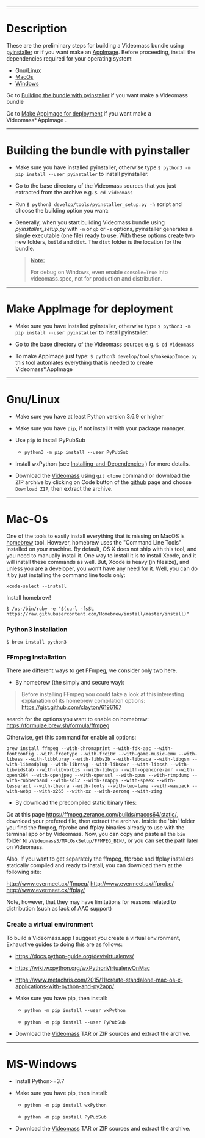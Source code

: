 -----------------
# Description

These are the preliminary steps for building a Videomass bundle using 
[pyinstaller](https://pypi.org/project/PyInstaller/) or if you want make an
[AppImage](https://appimage.org/). Before proceeding, install the dependencies 
required for your operating system:

- [Gnu/Linux](#gnu/linux)
- [MacOs](#mac-os)
- [Windows](#ms-windows)

Go to [Building the bundle with pyinstaller](#building-the-bundle-with-pyinstaller)
if you want make a Videomass bundle   

Go to [Make AppImage for deployment](#make-appimage-for-deployment) if you want
make a Videomass*.AppImage .

-----------------
# Building the bundle with pyinstaller 

- Make sure you have installed pyinstaller, otherwise type 
`$ python3 -m pip install --user pyinstaller` to install pyinstaller.

- Go to the base directory of the Videomass sources that you just extracted 
from the archive  e.g. `$ cd Videomass`

- Run `$ python3 develop/tools/pyinstaller_setup.py -h` script and choose the 
building option you want:   

- Generally, when you start building Videomass bundle using *pyinstaller_setup.py* 
with `-m` or `gb` or `-s` options, pyinstaller generates a single executable 
(one file) ready to use. With these options create two new folders, `build` 
and `dist`. The `dist` folder is the location for the bundle.
    > <ins>**Note:**</ins>
    >
    > For debug on Windows, even enable `console=True` into videomass.spec, not for
    > production and distribution.

-----------------
# Make AppImage for deployment 

- Make sure you have installed pyinstaller, otherwise type 
`$ python3 -m pip install --user pyinstaller` to install pyinstaller.

- Go to the base directory of the Videomass sources e.g. `$ cd Videomass`

- To make AppImage just type: `$ python3 develop/tools/makeAppImage.py`   
this tool automates everything that is needed to create Videomass*.AppImage

-----------------
# Gnu/Linux

- Make sure you have at least Python version 3.6.9 or higher

- Make sure you have `pip`, if not install it with your package manager.

- Use `pip` to install PyPubSub
   - `python3 -m pip install --user PyPubSub`

- Install wxPython (see [Installing-and-Dependencies](https://github.com/jeanslack/Videomass/wiki/Installing-and-Dependencies) )
for more details.

- Download the [Videomass](https://github.com/jeanslack/Videomass) using 
`git clone` command or download the ZIP archive by clicking on Code button 
of the [github]((https://github.com/jeanslack/Videomass)) page and choose 
`Download ZIP`, then extract the archive. 

-----------------
# Mac-Os

One of the tools to easily install everything that is missing on MacOS is
[homebrew](https://brew.sh/) tool. However, homebrew uses the "Command Line Tools"
installed on your machine. By default, OS X does not ship with this tool, and you
need to manually install it. One way to install it is to install Xcode, and it
will install these commands as well. But, Xcode is heavy (in filesize), and
unless you are a developer, you won’t have any need for it. Well, you can do it
by just installing the command line tools only:
```
xcode-select --install
```
Install homebrew!
```
$ /usr/bin/ruby -e "$(curl -fsSL https://raw.githubusercontent.com/Homebrew/install/master/install)"
```
### Python3 installation
```
$ brew install python3
```

### FFmpeg Installation

There are different ways to get FFmpeg, we consider only two here.

- By homebrew (the simply and secure way):
> Before installing FFmpeg you could take a look at this interesting explanation
of its homebrew compilation options: <https://gist.github.com/clayton/6196167>

search for the options you want to enable on homebrew:
<https://formulae.brew.sh/formula/ffmpeg>

Otherwise, get this command for enable all options:
```
brew install ffmpeg --with-chromaprint --with-fdk-aac --with-fontconfig --with-freetype --with-frei0r --with-game-music-emu --with-libass --with-libbluray --with-libbs2b --with-libcaca --with-libgsm --with-libmodplug --with-librsvg --with-libsoxr --with-libssh --with-libvidstab --with-libvorbis --with-libvpx --with-opencore-amr --with-openh264 --with-openjpeg --with-openssl --with-opus --with-rtmpdump --with-rubberband --with-sdl2 --with-snappy --with-speex --with-tesseract --with-theora --with-tools --with-two-lame --with-wavpack --with-webp --with-x265 --with-xz --with-zeromq --with-zimg
```
- By download the precompiled static binary files:

Go at this page <https://ffmpeg.zeranoe.com/builds/macos64/static/>, download
your prefered file, then extract the archive. Inside the 'bin' folder you find
the ffmpeg, ffprobe and ffplay binaries already to use with the terminal app or
by Videomass. Now, you can copy and paste all the `bin` folder to
`/Videomass3/MAcOsxSetup/FFMPEG_BIN/`, or you can set the path later on Videomass.

Also, If you want to get separately the ffmpeg, ffprobe and ffplay installers
statically compiled and ready to install, you can download them at the following site:

<http://www.evermeet.cx/ffmpeg/>
<http://www.evermeet.cx/ffprobe/>
<http://www.evermeet.cx/ffplay/>

Note, however, that they may have limitations for reasons related to distribution
(such as lack of AAC support)

### Create a virtual environment
To build a Videomass.app I suggest you create a virtual environment, Exhaustive
guides to doing this are as follows:   
- <https://docs.python-guide.org/dev/virtualenvs/>
- <https://wiki.wxpython.org/wxPythonVirtualenvOnMac>
- <https://www.metachris.com/2015/11/create-standalone-mac-os-x-applications-with-python-and-py2app/>

- Make sure you have pip, then install:
   - `python -m pip install --user wxPython`
   
   - `python -m pip install --user PyPubSub`

- Download the [Videomass](https://github.com/jeanslack/Videomass) TAR or ZIP
sources and extract the archive.

-----------------
# MS-Windows

- Install Python>=3.7

- Make sure you have pip, then install:
   - `python -m pip install wxPython`

   - `python -m pip install PyPubSub`

- Download the [Videomass](https://github.com/jeanslack/Videomass) TAR or ZIP
sources and extract the archive.
